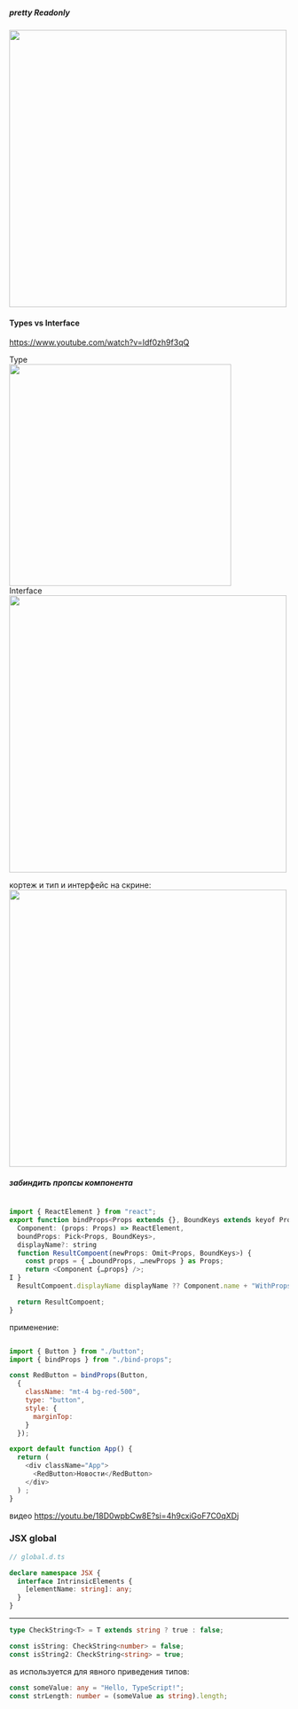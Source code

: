 ##### pretty Readonly

<img src="https://github.com/Highflyingexpress/fe-themes/assets/107925514/4a2c75e8-2e97-403b-88e4-904f4acab94d" width=500>  
  
  
#### Types vs Interface  

https://www.youtube.com/watch?v=Idf0zh9f3qQ  

Type  
<img src="https://github.com/Highflyingexpress/fe-themes/assets/107925514/f7487b55-614c-4a01-93e9-059c7a6c7fb0" width=400>  
Interface  
<img src="https://github.com/Highflyingexpress/fe-themes/assets/107925514/95dab563-7517-4e05-9cfe-49412102b1d8" width=500>
  
кортеж  и тип и интерфейс на скрине:  
<img src="https://github.com/Highflyingexpress/fe-themes/assets/107925514/021939c9-493d-446e-8eca-c8c9a19008a0" width=500>

##### забиндить пропсы компонента  
  
```javascript

import { ReactElement } from "react";
export function bindProps<Props extends {}, BoundKeys extends keyof Props>(
  Component: (props: Props) => ReactElement,
  boundProps: Pick<Props, BoundKeys>,
  displayName?: string
  function ResultCompoent(newProps: Omit<Props, BoundKeys>) {
    const props = { …boundProps, …newProps } as Props;
    return <Component {…props} />;
I }
  ResultCompoent.displayName displayName ?? Component.name + "WithProps";

  return ResultCompoent;
}

```

  применение:
```javascript

import { Button } from "./button";
import { bindProps } from "./bind-props";

const RedButton = bindProps(Button,
  {
    className: "mt-4 bg-red-500",
    type: "button",
    style: {
      marginTop:
    }
  });

export default function App() {
  return (
    <div className="App">
      <RedButton>Новости</RedButton>
    </div>
  ) ;
}

```
видео https://youtu.be/18D0wpbCw8E?si=4h9cxiGoF7C0qXDj


### JSX global

```typescript
// global.d.ts

declare namespace JSX {
  interface IntrinsicElements {
    [elementName: string]: any;
  }
}
```

---
  
```typescript
type CheckString<T> = T extends string ? true : false;

const isString: CheckString<number> = false;
const isString2: CheckString<string> = true;
```

as используется для явного приведения типов:  
```typescript
const someValue: any = "Hello, TypeScript!";
const strLength: number = (someValue as string).length;
```

